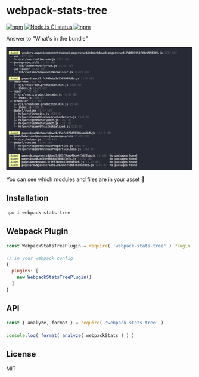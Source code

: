 # webpack-stats-tree

[![npm](https://img.shields.io/npm/v/webpack-stats-tree.svg)](https://www.npmjs.org/package/webpack-stats-tree)
[![Node.js CI status](https://github.com/fengzilong/webpack-stats-tree/workflows/Node.js%20CI/badge.svg)](https://github.com/fengzilong/webpack-stats-tree/actions)
[![npm](https://img.shields.io/npm/dm/webpack-stats-tree.svg)](https://www.npmjs.org/package/webpack-stats-tree)

Answer to "What's in the bundle"

<img src="media/screenshot.jpg" alt="screenshot" width="500" />

You can see which modules and files are in your asset 🎉

## Installation

```bash
npm i webpack-stats-tree
```

## Webpack Plugin

```js
const WebpackStatsTreePlugin = require( 'webpack-stats-tree' ).Plugin

// in your webpack config
{
  plugins: [
    new WebpackStatsTreePlugin()
  ]
}
```

## API

```js
const { analyze, format } = require( 'webpack-stats-tree' )

console.log( format( analyze( webpackStats ) ) )
```

## License

MIT
